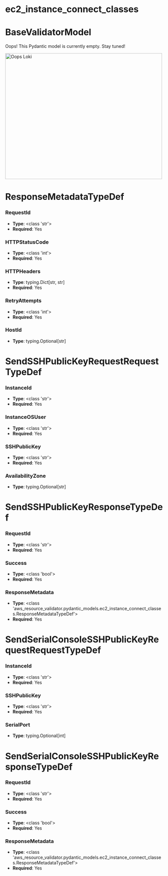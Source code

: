 # ec2_instance_connect_classes

# BaseValidatorModel

Oops! This Pydantic model is currently empty. Stay tuned!

<img src="/aws_resource_validator/images/oops_loki.png" width="500" height="400" title="Oops Loki">

# ResponseMetadataTypeDef

### RequestId
- **Type**: <class 'str'>
- **Required**: Yes

### HTTPStatusCode
- **Type**: <class 'int'>
- **Required**: Yes

### HTTPHeaders
- **Type**: typing.Dict[str, str]
- **Required**: Yes

### RetryAttempts
- **Type**: <class 'int'>
- **Required**: Yes

### HostId
- **Type**: typing.Optional[str]


# SendSSHPublicKeyRequestRequestTypeDef

### InstanceId
- **Type**: <class 'str'>
- **Required**: Yes

### InstanceOSUser
- **Type**: <class 'str'>
- **Required**: Yes

### SSHPublicKey
- **Type**: <class 'str'>
- **Required**: Yes

### AvailabilityZone
- **Type**: typing.Optional[str]


# SendSSHPublicKeyResponseTypeDef

### RequestId
- **Type**: <class 'str'>
- **Required**: Yes

### Success
- **Type**: <class 'bool'>
- **Required**: Yes

### ResponseMetadata
- **Type**: <class 'aws_resource_validator.pydantic_models.ec2_instance_connect_classes.ResponseMetadataTypeDef'>
- **Required**: Yes


# SendSerialConsoleSSHPublicKeyRequestRequestTypeDef

### InstanceId
- **Type**: <class 'str'>
- **Required**: Yes

### SSHPublicKey
- **Type**: <class 'str'>
- **Required**: Yes

### SerialPort
- **Type**: typing.Optional[int]


# SendSerialConsoleSSHPublicKeyResponseTypeDef

### RequestId
- **Type**: <class 'str'>
- **Required**: Yes

### Success
- **Type**: <class 'bool'>
- **Required**: Yes

### ResponseMetadata
- **Type**: <class 'aws_resource_validator.pydantic_models.ec2_instance_connect_classes.ResponseMetadataTypeDef'>
- **Required**: Yes


